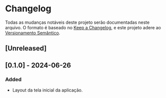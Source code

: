 # Changelog

Todas as mudanças notáveis deste projeto serão documentadas neste arquivo.
O formato é baseado no [Keep a Changelog](https://keepachangelog.com/), e este projeto adere ao [Versionamento Semântico](https://semver.org/spec/v2.0.0.html).

## [Unreleased]

## [0.1.0] - 2024-06-26
### Added
- Layout da tela inicial da aplicação.